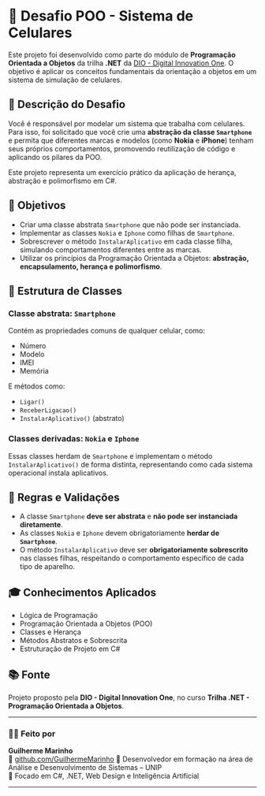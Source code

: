# 📱 Desafio POO - Sistema de Celulares

Este projeto foi desenvolvido como parte do módulo de **Programação Orientada a Objetos** da trilha **.NET** da [DIO - Digital Innovation One](https://www.dio.me). O objetivo é aplicar os conceitos fundamentais da orientação a objetos em um sistema de simulação de celulares.

## 🧠 Descrição do Desafio

Você é responsável por modelar um sistema que trabalha com celulares. Para isso, foi solicitado que você crie uma **abstração da classe `Smartphone`** e permita que diferentes marcas e modelos (como **Nokia** e **iPhone**) tenham seus próprios comportamentos, promovendo reutilização de código e aplicando os pilares da POO.

Este projeto representa um exercício prático da aplicação de herança, abstração e polimorfismo em C#.

## 🎯 Objetivos

- Criar uma classe abstrata `Smartphone` que não pode ser instanciada.
- Implementar as classes `Nokia` e `Iphone` como filhas de `Smartphone`.
- Sobrescrever o método `InstalarAplicativo` em cada classe filha, simulando comportamentos diferentes entre as marcas.
- Utilizar os princípios da Programação Orientada a Objetos: **abstração, encapsulamento, herança e polimorfismo**.

## 📐 Estrutura de Classes

### Classe abstrata: `Smartphone`

Contém as propriedades comuns de qualquer celular, como:
- Número
- Modelo
- IMEI
- Memória

E métodos como:
- `Ligar()`
- `ReceberLigacao()`
- `InstalarAplicativo()` (abstrato)

### Classes derivadas: `Nokia` e `Iphone`

Essas classes herdam de `Smartphone` e implementam o método `InstalarAplicativo()` de forma distinta, representando como cada sistema operacional instala aplicativos.

## 📌 Regras e Validações

- A classe `Smartphone` **deve ser abstrata** e **não pode ser instanciada diretamente**.
- As classes `Nokia` e `Iphone` devem obrigatoriamente **herdar de `Smartphone`**.
- O método `InstalarAplicativo` deve ser **obrigatoriamente sobrescrito** nas classes filhas, respeitando o comportamento específico de cada tipo de aparelho.

## 🎓 Conhecimentos Aplicados

- Lógica de Programação
- Programação Orientada a Objetos (POO)
- Classes e Herança
- Métodos Abstratos e Sobrescrita
- Estruturação de Projeto em C#

## 📚 Fonte

Projeto proposto pela **DIO - Digital Innovation One**, no curso **Trilha .NET - Programação Orientada a Objetos**.

---

### 👨‍💻 Feito por

**Guilherme Marinho**  
📘 [github.com/GuilhermeMarinho](https://github.com/GuiMRDS)
🚀 Desenvolvedor em formação na área de Análise e Desenvolvimento de Sistemas – UNIP  
🎯 Focado em C#, .NET, Web Design e Inteligência Artificial

---
